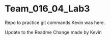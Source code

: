 # Team_016_04_Lab3
Repo to practice git commands 
Kevin was here.

Update to the Readme
Change made by Kevin



